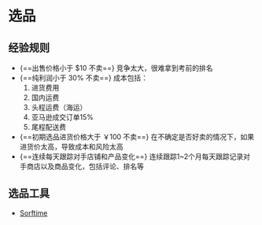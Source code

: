 # 选品

## 经验规则

- {==出售价格小于 $10 不卖==}
  竞争太大，很难拿到考前的排名
- {==纯利润小于 30% 不卖==}
  成本包括：
    1. 进货费用
    2. 国内运费
    3. 头程运费（海运）
    4. 亚马逊成交订单15%
    5. 尾程配送费
- {==初期选品进货价格大于 ￥100 不卖==}
  在不确定是否好卖的情况下，如果进货价太高，导致成本和风险太高
- {==连续每天跟踪对手店铺和产品变化==}
  连续跟踪1~2个月每天跟踪记录对手商店以及商品变化，包括评论、排名等


## 选品工具

- [Sorftime](https://www.sorftime.com/)
